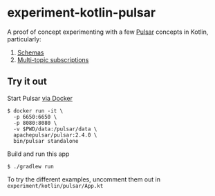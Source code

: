 # experiment-kotlin-pulsar
A proof of concept experimenting with a few [Pulsar](https://pulsar.apache.org/en/) concepts in Kotlin, particularly:

1. [Schemas](https://pulsar.apache.org/docs/en/schema-get-started/)
2. [Multi-topic subscriptions](https://pulsar.apache.org/docs/en/client-libraries-java/#multi-topic-subscriptions)

## Try it out
Start Pulsar [via Docker](https://pulsar.apache.org/docs/en/standalone-docker/)

```
$ docker run -it \
  -p 6650:6650 \
  -p 8080:8080 \
  -v $PWD/data:/pulsar/data \
  apachepulsar/pulsar:2.4.0 \
  bin/pulsar standalone
```

Build and run this app
```
$ ./gradlew run
```

To try the different examples, uncomment them out in `experiment/kotlin/pulsar/App.kt`